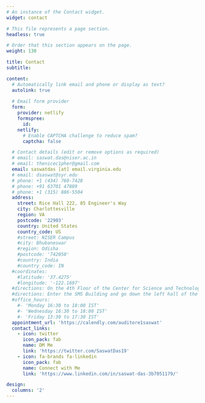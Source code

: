 ```yaml
---
# An instance of the Contact widget.
widget: contact

# This file represents a page section.
headless: true

# Order that this section appears on the page.
weight: 130

title: Contact
subtitle:

content:
  # Automatically link email and phone or display as text?
  autolink: true
  
  # Email form provider
  form:
    provider: netlify
    formspree:
      id:
    netlify:
      # Enable CAPTCHA challenge to reduce spam?
      captcha: false

  # Contact details (edit or remove options as required)
  # email: saswat.das@niser.ac.in
  # email: thenicec1pher@gmail.com
  email: saswatdas [at] email.virginia.edu
  # email: dsaswat@syr.edu
  # phone: +1 (434) 760-7428
  # phone: +91 63701 47889
  # phone: +1 (315) 886-5504
  address:
    street: Rice Hall 222, 85 Engineer's Way
    city: Charlottesville
    region: VA
    postcode: '22903'
    country: United States
    country_code: US
    #street: NISER Campus
    #city: Bhubaneswar
    #region: Odisha
    #postcode: '742050'
    #country: India
    #country_code: IN
  #coordinates:
    #latitude: '37.4275'
    #longitude: '-122.1697'
  #directions: On the 4th Floor of the Center for Science and Technology, adjacent to the Life Sciences building
  #directions: Enter the SMS Building and go down the left hall of the ground floor.
  #office_hours:
    #- 'Monday 16:30 to 18:00 IST'
    #- 'Wednesday 16:30 to 18:00 IST'
    #- 'Friday 13:30 to 17:30 IST'
  appointment_url: 'https://calendly.com/auditore1saswat'
  contact_links:
    - icon: twitter
      icon_pack: fab
      name: DM Me
      link: 'https://twitter.com/SaswatDas19'
    - icon: fa-brands fa-linkedin
      icon_pack: fab
      name: Connect with Me
      link: 'https://www.linkedin.com/in/saswat-das-3b7051179/'

design:
  columns: '2'
---
```

